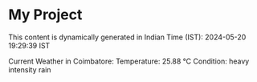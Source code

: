 # My Project

This content is dynamically generated in Indian Time (IST): 2024-05-20 19:29:39 IST


Current Weather in Coimbatore:
Temperature: 25.88 °C
Condition: heavy intensity rain
